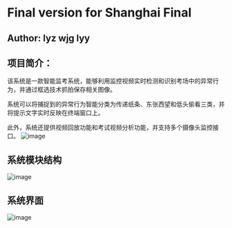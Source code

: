 # Final version for Shanghai Final
## Author: lyz wjg lyy
## 项目简介：
该系统是一款智能监考系统，能够利用监控视频实时检测和识别考场中的异常行为，并通过框选技术抓拍保存相关图像。

系统可以将捕捉到的异常行为智能分类为传递纸条、东张西望和低头偷看三类，并将提示文字实时反映在终端窗口上。

此外，系统还提供视频回放功能和考试视频分析功能，并支持多个摄像头监控接口。
![image](https://github.com/user-attachments/assets/67084d6a-2372-442c-bddf-c5d65bbe9a86)
## 系统模块结构
![image](https://github.com/user-attachments/assets/a52ed2d6-849e-4836-a9f3-05bcbd754a71)
## 系统界面
![image](https://github.com/user-attachments/assets/9b53a546-7fac-439c-9d9a-905411619895)
